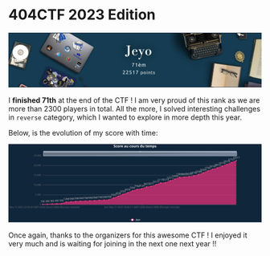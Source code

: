 # 404CTF 2023 Edition

![](./score/ranking_404.png)

I **finished 71th** at the end of the CTF ! I am very proud of this rank as we are more than 2300
players in total. All the more, I solved interesting challenges in `reverse` category, which I 
wanted to explore in more depth this year.

Below, is the evolution of my score with time:

![](./score/curve_score_404.png)

Once again, thanks to the organizers for this awesome CTF ! I enjoyed it very much and is waiting for joining in the next one next year !!
